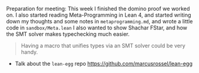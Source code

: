 Preparation for meeting:
This week I finished the domino proof we worked on.
I also started reading Meta-Programming in Lean 4, and started writing down my
thoughts and some notes in `metaprogramming.md`, and wrote a little code in
`sandbox/Meta.lean`
I also wanted to show Shachar FStar, and how the SMT solver makes typechecking
much easier.

> Having a macro that unifies types via an SMT solver could be very handy.

- Talk about the `lean-egg` repo
  https://github.com/marcusrossel/lean-egg
